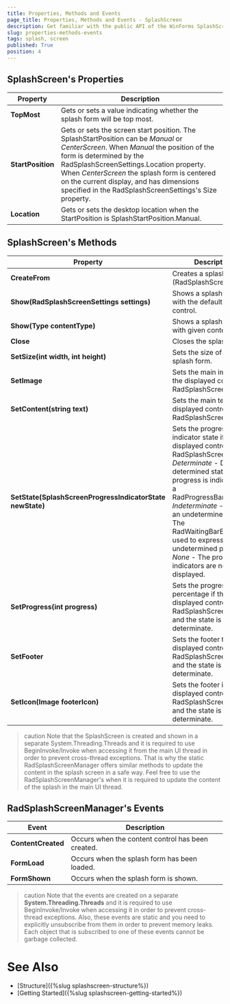 ```yaml
---
title: Properties, Methods and Events
page_title: Properties, Methods and Events - SplashScreen
description: Get familiar with the public API of the WinForms SplashScreen.
slug: properties-methods-events
tags: splash, screen
published: True
position: 4  
---
```


## SplashScreen's Properties

|Property|Description|
|----|----|
|**TopMost**|Gets or sets a value indicating whether the splash form will be top most.|
|**StartPosition**|Gets or sets the screen start position. The SplashStartPosition can be *Manual* or *CenterScreen*. When *Manual* the position of the form is determined by the RadSplashScreenSettings.Location property. When *CenterScreen* the splash form is centered on the current display, and has dimensions specified in the RadSplashScreenSettings's Size property.|
|**Location**| Gets or sets the desktop location when the  StartPosition is SplashStartPosition.Manual.|

## SplashScreen's Methods

|Property|Description|
|----|----|
|**CreateFrom**| Creates a splash form (RadSplashScreenForm).|
|**Show(RadSplashScreenSettings settings)**|Shows a splash form with the default splash control.|
|**Show(Type contentType)**|Shows a splash form with given content type.|
|**Close**|Closes the splash form.|
|**SetSize(int width, int height)**|Sets the size of the splash form.|
|**SetImage**|Sets the main image if the displayed control is RadSplashScreenControl.|
|**SetContent(string text)**|Sets the main text if the displayed control is RadSplashScreenControl.|
|**SetState(SplashScreenProgressIndicatorState newState)**|Sets the progress indicator state if the displayed control is RadSplashScreenControl. *Determinate* - Defines a determined state. The progress is indicated by a RadProgressBarElement. *Indeterminate* - Defines an undetermined state. The RadWaitingBarElement is used to express the undetermined progress. *None* - The progress indicators are not displayed.|
|**SetProgress(int progress)**|Sets the progress percentage if the displayed control is RadSplashScreenControl and the state is determinate.|
|**SetFooter**|Sets the footer text if the displayed control is RadSplashScreenControl and the state is determinate.|
|**SetIcon(Image footerIcon)**|Sets the footer icon if the displayed control is RadSplashScreenControl and the state is determinate.|

>caution Note that the SplashScreen is created and shown in a separate System.Threading.Threads and it is required to use BeginInvoke/Invoke when accessing it from the main UI thread in order to prevent cross-thread exceptions. That is why the static RadSplashScreenManager offers similar methods to update the content in the splash screen in a safe way. Feel free to use the RadSplashScreenManager's when it is required to update the content of the splash in the main UI thread.

## RadSplashScreenManager's Events

|Event|Description|
|----|----|
|**ContentCreated**|Occurs when the content control has been created.| 
|**FormLoad**|Occurs when the splash form has been loaded.|
|**FormShown**|Occurs when the splash form is shown.|

>caution Note that the events are created on a separate __System.Threading.Threads__ and it is required to use BeginInvoke/Invoke when accessing it in order to prevent cross-thread exceptions. Also, these events are static and you need to explicitly unsubscribe from them in order to prevent memory leaks. Each object that is subscribed to one of these events cannot be garbage collected.

# See Also

* [Structure]({%slug splashscreen-structure%}) 
* [Getting Started]({%slug splashscreen-getting-started%}) 
 
        
